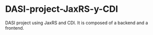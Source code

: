 # DASI-project-JaxRS-y-CDI
DASI project using JaxRS and CDI. It is composed of a backend and a frontend.

